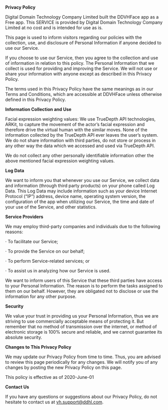 **Privacy Policy**

Digital Domain Technology Company Limited built the DDVHFace app as a Free app. This SERVICE is provided by Digital Domain Technology Company Limited at no cost and is intended for use as is.

This page is used to inform visitors regarding our policies with the collection, use, and disclosure of Personal Information if anyone decided to use our Service.

If you choose to use our Service, then you agree to the collection and use of information in relation to this policy. The Personal Information that we collect is used for providing and improving the Service. We will not use or share your information with anyone except as described in this Privacy Policy.

The terms used in this Privacy Policy have the same meanings as in our Terms and Conditions, which are accessible at DDVHFace unless otherwise defined in this Privacy Policy.

**Information Collection and Use**

Facial expression weighting values: We use TrueDepth API technologies, ARKit, to capture the movement of the actor’s facial expression and therefore drive the virtual human with the similar moves. None of the information collected by the TrueDepth API ever leaves the user’s system. We do not share information with third parties, do not store or process in any other way the data which we accessed and used via TrueDepth API. 

We do not collect any other personally identifiable information other  the above mentioned facial expression weighting values.

**Log Data**

We want to inform you that whenever you use our Service, we collect data and information (through third party products) on your phone called Log Data. This Log Data may include information such as your device Internet Protocol (“IP”) address, device name, operating system version, the configuration of the app when utilizing our Service, the time and date of your use of the Service, and other statistics.

**Service Providers**

We may employ third-party companies and individuals due to the following reasons:

·    To facilitate our Service;

·    To provide the Service on our behalf;

·    To perform Service-related services; or

·    To assist us in analyzing how our Service is used.

We want to inform users of this Service that these third parties have access to your Personal Information. The reason is to perform the tasks assigned to them on our behalf. However, they are obligated not to disclose or use the information for any other purpose.

**Security**

We value your trust in providing us your Personal Information, thus we are striving to use commercially acceptable means of protecting it. But remember that no method of transmission over the internet, or method of electronic storage is 100% secure and reliable, and we cannot guarantee its absolute security.

**Changes to This Privacy Policy**

We may update our Privacy Policy from time to time. Thus, you are advised to review this page periodically for any changes. We will notify you of any changes by posting the new Privacy Policy on this page.

This policy is effective as of 2020-June-01

**Contact Us**

If you have any questions or suggestions about our Privacy Policy, do not hesitate to contact us at vh.support@ddhl.com.
